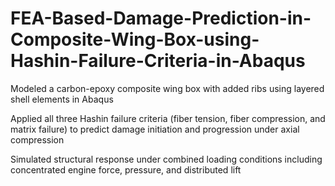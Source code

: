 # FEA-Based-Damage-Prediction-in-Composite-Wing-Box-using-Hashin-Failure-Criteria-in-Abaqus
Modeled a carbon-epoxy composite wing box with added ribs using layered shell elements in Abaqus

Applied all three Hashin failure criteria (fiber tension, fiber compression, and matrix failure) to predict damage initiation and progression under axial compression

Simulated structural response under combined loading conditions including concentrated engine force, pressure, and distributed lift
